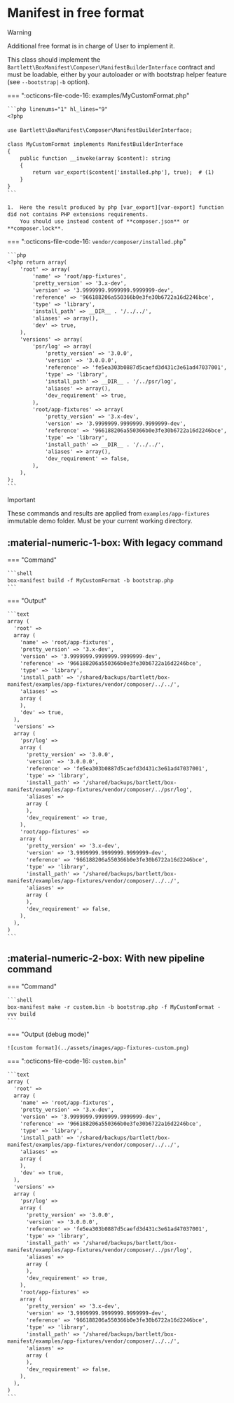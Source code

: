 <!-- markdownlint-disable MD013 MD033 -->
# Manifest in free format

> [!WARNING]
>
> Additional free format is in charge of User to implement it.

This class should implement the `Bartlett\BoxManifest\Composer\ManifestBuilderInterface` contract and must be loadable,
either by your autoloader or with bootstrap helper feature (see `--bootstrap|-b` option).

=== ":octicons-file-code-16: examples/MyCustomFormat.php"

    ```php linenums="1" hl_lines="9"
    <?php

    use Bartlett\BoxManifest\Composer\ManifestBuilderInterface;

    class MyCustomFormat implements ManifestBuilderInterface
    {
        public function __invoke(array $content): string
        {
            return var_export($content['installed.php'], true);  # (1)
        }
    }
    ```

    1.  Here the result produced by php [var_export][var-export] function did not contains PHP extensions requirements.
        You should use instead content of **composer.json** or **composer.lock**.

=== ":octicons-file-code-16: `vendor/composer/installed.php`"

    ```php
    <?php return array(
        'root' => array(
            'name' => 'root/app-fixtures',
            'pretty_version' => '3.x-dev',
            'version' => '3.9999999.9999999.9999999-dev',
            'reference' => '966188206a550366b0e3fe30b6722a16d2246bce',
            'type' => 'library',
            'install_path' => __DIR__ . '/../../',
            'aliases' => array(),
            'dev' => true,
        ),
        'versions' => array(
            'psr/log' => array(
                'pretty_version' => '3.0.0',
                'version' => '3.0.0.0',
                'reference' => 'fe5ea303b0887d5caefd3d431c3e61ad47037001',
                'type' => 'library',
                'install_path' => __DIR__ . '/../psr/log',
                'aliases' => array(),
                'dev_requirement' => true,
            ),
            'root/app-fixtures' => array(
                'pretty_version' => '3.x-dev',
                'version' => '3.9999999.9999999.9999999-dev',
                'reference' => '966188206a550366b0e3fe30b6722a16d2246bce',
                'type' => 'library',
                'install_path' => __DIR__ . '/../../',
                'aliases' => array(),
                'dev_requirement' => false,
            ),
        ),
    );
    ```

> [!IMPORTANT]
>
> These commands and results are applied from `examples/app-fixtures` immutable demo folder.
> Must be your current working directory.

## :material-numeric-1-box: With legacy command

=== "Command"

    ```shell
    box-manifest build -f MyCustomFormat -b bootstrap.php
    ```

=== "Output"

    ```text
    array (
      'root' =>
      array (
        'name' => 'root/app-fixtures',
        'pretty_version' => '3.x-dev',
        'version' => '3.9999999.9999999.9999999-dev',
        'reference' => '966188206a550366b0e3fe30b6722a16d2246bce',
        'type' => 'library',
        'install_path' => '/shared/backups/bartlett/box-manifest/examples/app-fixtures/vendor/composer/../../',
        'aliases' =>
        array (
        ),
        'dev' => true,
      ),
      'versions' =>
      array (
        'psr/log' =>
        array (
          'pretty_version' => '3.0.0',
          'version' => '3.0.0.0',
          'reference' => 'fe5ea303b0887d5caefd3d431c3e61ad47037001',
          'type' => 'library',
          'install_path' => '/shared/backups/bartlett/box-manifest/examples/app-fixtures/vendor/composer/../psr/log',
          'aliases' =>
          array (
          ),
          'dev_requirement' => true,
        ),
        'root/app-fixtures' =>
        array (
          'pretty_version' => '3.x-dev',
          'version' => '3.9999999.9999999.9999999-dev',
          'reference' => '966188206a550366b0e3fe30b6722a16d2246bce',
          'type' => 'library',
          'install_path' => '/shared/backups/bartlett/box-manifest/examples/app-fixtures/vendor/composer/../../',
          'aliases' =>
          array (
          ),
          'dev_requirement' => false,
        ),
      ),
    )
    ```

## :material-numeric-2-box: With new pipeline command

=== "Command"

    ```shell
    box-manifest make -r custom.bin -b bootstrap.php -f MyCustomFormat -vvv build
    ```

=== "Output (debug mode)"

    ![custom format](../assets/images/app-fixtures-custom.png)

=== ":octicons-file-code-16: `custom.bin`"

    ```text
    array (
      'root' =>
      array (
        'name' => 'root/app-fixtures',
        'pretty_version' => '3.x-dev',
        'version' => '3.9999999.9999999.9999999-dev',
        'reference' => '966188206a550366b0e3fe30b6722a16d2246bce',
        'type' => 'library',
        'install_path' => '/shared/backups/bartlett/box-manifest/examples/app-fixtures/vendor/composer/../../',
        'aliases' =>
        array (
        ),
        'dev' => true,
      ),
      'versions' =>
      array (
        'psr/log' =>
        array (
          'pretty_version' => '3.0.0',
          'version' => '3.0.0.0',
          'reference' => 'fe5ea303b0887d5caefd3d431c3e61ad47037001',
          'type' => 'library',
          'install_path' => '/shared/backups/bartlett/box-manifest/examples/app-fixtures/vendor/composer/../psr/log',
          'aliases' =>
          array (
          ),
          'dev_requirement' => true,
        ),
        'root/app-fixtures' =>
        array (
          'pretty_version' => '3.x-dev',
          'version' => '3.9999999.9999999.9999999-dev',
          'reference' => '966188206a550366b0e3fe30b6722a16d2246bce',
          'type' => 'library',
          'install_path' => '/shared/backups/bartlett/box-manifest/examples/app-fixtures/vendor/composer/../../',
          'aliases' =>
          array (
          ),
          'dev_requirement' => false,
        ),
      ),
    )
    ```

<!-- markdownlint-disable-next-line MD053 -->
[var-export]: https://www.php.net/manual/en/function.var-export.php
